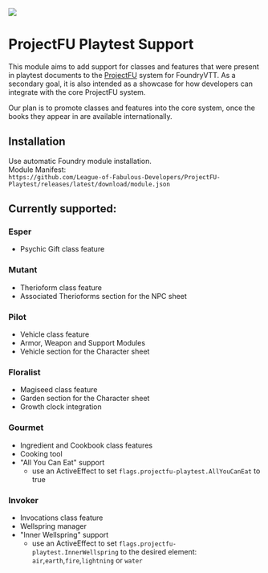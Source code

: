 ![](https://img.shields.io/badge/Foundry-v11-informational)
<!--- Downloads @ Latest Badge -->
<!--- replace <user>/<repo> with your username/repository -->
<!--- ![Latest Release Download Count](https://img.shields.io/github/downloads/<user>/<repo>/latest/module.zip) -->

<!--- Forge Bazaar Install % Badge -->
<!--- replace <your-module-name> with the `name` in your manifest -->
<!--- ![Forge Installs](https://img.shields.io/badge/dynamic/json?label=Forge%20Installs&query=package.installs&suffix=%25&url=https%3A%2F%2Fforge-vtt.com%2Fapi%2Fbazaar%2Fpackage%2F<your-module-name>&colorB=4aa94a) -->

# ProjectFU Playtest Support

This module aims to add support for classes and features that were present in playtest documents to the [ProjectFU](https://github.com/League-of-Fabulous-Developers/FoundryVTT-Fabula-Ultima) system for FoundryVTT.
As a secondary goal, it is also intended as a showcase for how developers can integrate with the core ProjectFU system.

Our plan is to promote classes and features into the core system, once the books they appear in are available internationally.

## Installation
Use automatic Foundry module installation.\
Module Manifest:\
`https://github.com/League-of-Fabulous-Developers/ProjectFU-Playtest/releases/latest/download/module.json`

## Currently supported:

### Esper
* Psychic Gift class feature

### Mutant
* Therioform class feature
* Associated Therioforms section for the NPC sheet

### Pilot
* Vehicle class feature
* Armor, Weapon and Support Modules
* Vehicle section for the Character sheet

### Floralist
* Magiseed class feature
* Garden section for the Character sheet
* Growth clock integration

### Gourmet
* Ingredient and Cookbook class features
* Cooking tool
* "All You Can Eat" support
  * use an ActiveEffect to set `flags.projectfu-playtest.AllYouCanEat` to true

### Invoker
* Invocations class feature
* Wellspring manager
* "Inner Wellspring" support
  * use an ActiveEffect to set `flags.projectfu-playtest.InnerWellspring` to the desired element: `air`,`earth`,`fire`,`lightning` or `water`